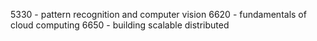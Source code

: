 5330 - pattern recognition and computer vision
6620 - fundamentals of cloud computing
6650 - building scalable distributed 